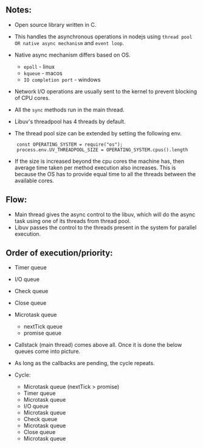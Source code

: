 ## Notes:

- Open source library written in C.
- This handles the asynchronous operations in nodejs using `thread pool OR native async mechanism` and `event loop`.
- Native async mechanism differs based on OS.

  - `epoll` - linux
  - `kqueue` - macos
  - `IO completion port` - windows

- Network I/O operations are usually sent to the kernel to prevent blocking of CPU cores.
- All the `sync` methods run in the main thread.
- Libuv's threadpool has 4 threads by default.
- The thread pool size can be extended by setting the following env.

```
	const OPERATING_SYSTEM = require("os");
	process.env.UV_THREADPOOL_SIZE = OPERATING_SYSTEM.cpus().length
```

- If the size is increased beyond the cpu cores the machine has, then average time taken per method execution also increases. This is because the OS has to provide equal time to all the threads between the available cores.

## Flow:

- Main thread gives the async control to the libuv, which will do the async task using one of its threads from thread pool.
- Libuv passes the control to the threads present in the system for parallel execution.

## Order of execution/priority:

- Timer queue
- I/O queue
- Check queue
- Close queue
- Microtask queue

  - nextTick queue
  - promise queue

- Callstack (main thread) comes above all. Once it is done the below queues come into picture.
- As long as the callbacks are pending, the cycle repeats.
- Cycle:
  - Microtask queue (nextTick > promise)
  - Timer queue
  - Microtask queue
  - I/O queue
  - Microtask queue
  - Check queue
  - Microtask queue
  - Close queue
  - Microtask queue
